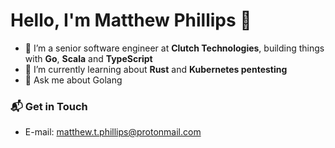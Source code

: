 
# Hello, I'm Matthew Phillips 👋

- 🔭 I’m a senior software engineer at **Clutch Technologies**, building things with **Go**, **Scala** and **TypeScript**
- 🌱 I’m currently learning about **Rust** and **Kubernetes pentesting**
- 💬 Ask me about Golang

### 📬 Get in Touch

- E-mail: matthew.t.phillips@protonmail.com
